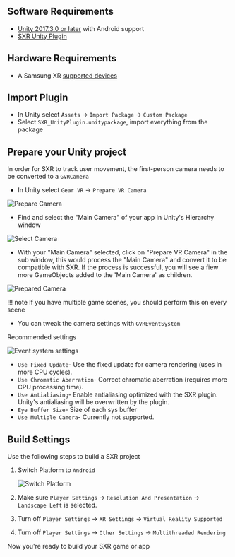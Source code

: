 ## Software Requirements

* [Unity 2017.3.0 or later](https://unity3d.com/get-unity/download) with Android support
* [SXR Unity Plugin](https://unity3d.com/get-unity/download)

## Hardware Requirements

* A Samsung XR [supported devices](/overview/supported_devices)

## Import Plugin

* In Unity select `Assets` -> `Import Package` -> `Custom Package` 
* Select `SXR_UnityPlugin.unitypackage`, import everything from the package

## Prepare your Unity project

In order for SXR to track user movement, the first-person camera needs to be converted to a `GVRCamera`

* In Unity select `Gear VR` -> `Prepare VR Camera`

![Prepare Camera](/images/unity/unity_prepare_camera.png)

* Find and select the "Main Camera" of your app in Unity's Hierarchy window

![Select Camera](/images/unity/unity_prepare_camera_before.png)

* With your "Main Camera" selected, click on "Prepare VR Camera" in the sub window, this would process the "Main Camera" and convert it to be compatible with SXR. If the process is successful, you will see a fiew more GameObjects added to the 'Main Camera' as children.

![Prepared Camera](/images/unity/unity_prepared_camera.png)

!!! note
    If you have multiple game scenes, you should perform this on every scene

* You can tweak the camera settings with `GVREventSystem`

Recommended settings

![Event system settings](/images/unity/gvr_event_system_setting.jpg)

* `Use Fixed Update`- Use the fixed update for camera rendering (uses in more CPU cycles).
* `Use Chromatic Aberration`- Correct chromatic aberration (requires more CPU processing time).
* `Use Antialiasing`- Enable antialiasing optimized with the SXR plugin. Unity's antialiasing will be overwritten by the plugin.
* `Eye Buffer Size`- Size of each sys buffer
* `Use Multiple Camera`- Currently not supported.

## Build Settings

Use the following steps to build a SXR project

1. Switch Platform to `Android`

    ![Switch Platform](/images/unity/sxr_switch_platform.png)

1. Make sure `Player Settings` -> `Resolution And Presentation` -> `Landscape Left` is selected.

1. Turn off `Player Settings` -> `XR Settings` -> `Virtual Reality Supported`

1. Turn off `Player Settings` -> `Other Settings` -> `Multithreaded Rendering`

Now you're ready to build your SXR game or app